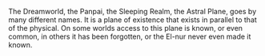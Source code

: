 The Dreamworld, the Panpai, the Sleeping Realm, the Astral Plane, goes by many different names. It is a plane of existence that exists in parallel to that of the physical. On some worlds access to this plane is known, or even common, in others it has been forgotten, or the El-nur never even made it known.

